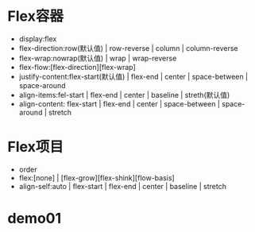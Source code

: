 # Flex容器
- display:flex
- flex-direction:row(默认值) | row-reverse | column | column-reverse
- flex-wrap:nowrap(默认值) | wrap | wrap-reverse
- flex-flow:[flex-direction][flex-wrap]
- justify-content:flex-start(默认值) | flex-end | center | space-between | space-around
- align-items:fel-start | flex-end | center | baseline | streth(默认值)
- align-content: flex-start | flex-end | center | space-between | space-around | stretch

# Flex项目
- order
- flex:[none] | [flex-grow][flex-shink][flow-basis]
- align-self:auto | flex-start | flex-end | center | baseline | stretch

# demo01
